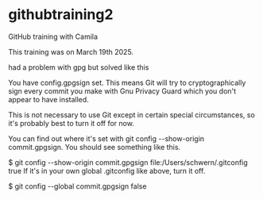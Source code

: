 # githubtraining2
GitHub training with Camila

This training was on March 19th 2025.

had a problem with gpg but solved like this


You have config.gpgsign set. This means Git will try to cryptographically sign every commit you make with Gnu Privacy Guard which you don't appear to have installed.

This is not necessary to use Git except in certain special circumstances, so it's probably best to turn it off for now.

You can find out where it's set with git config --show-origin commit.gpgsign. You should see something like this.

$ git config --show-origin commit.gpgsign
file:/Users/schwern/.gitconfig  true
If it's in your own global .gitconfig like above, turn it off.

$ git config --global commit.gpgsign false
                       
                      
